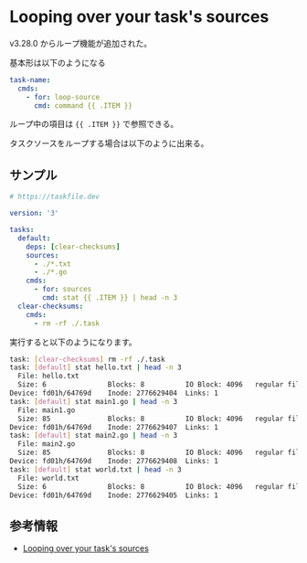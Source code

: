 # Looping over your task's sources

v3.28.0 からループ機能が追加された。

基本形は以下のようになる

```yaml
task-name:
  cmds:
    - for: loop-source
      cmd: command {{ .ITEM }}
```

ループ中の項目は ```{{ .ITEM }}``` で参照できる。

タスクソースをループする場合は以下のように出来る。

## サンプル

```yaml
# https://taskfile.dev

version: '3'

tasks:
  default:
    deps: [clear-checksums]
    sources:
      - ./*.txt
      - ./*.go
    cmds:
      - for: sources
        cmd: stat {{ .ITEM }} | head -n 3
  clear-checksums:
    cmds:
      - rm -rf ./.task

```

実行すると以下のようになります。

```sh
task: [clear-checksums] rm -rf ./.task
task: [default] stat hello.txt | head -n 3
  File: hello.txt
  Size: 6               Blocks: 8          IO Block: 4096   regular file
Device: fd01h/64769d    Inode: 2776629404  Links: 1
task: [default] stat main1.go | head -n 3
  File: main1.go
  Size: 85              Blocks: 8          IO Block: 4096   regular file
Device: fd01h/64769d    Inode: 2776629407  Links: 1
task: [default] stat main2.go | head -n 3
  File: main2.go
  Size: 85              Blocks: 8          IO Block: 4096   regular file
Device: fd01h/64769d    Inode: 2776629408  Links: 1
task: [default] stat world.txt | head -n 3
  File: world.txt
  Size: 6               Blocks: 8          IO Block: 4096   regular file
Device: fd01h/64769d    Inode: 2776629405  Links: 1
```

## 参考情報

- [Looping over your task's sources](https://taskfile.dev/usage/#looping-over-your-tasks-sources)
